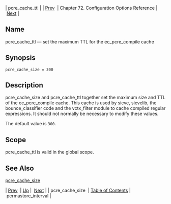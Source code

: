 | pcre_cache_ttl |
| [Prev](conf.ref.pcre_cache_size)  | Chapter 72. Configuration Options Reference |  [Next](conf.ref.permastore_interval) |

<a name="conf.ref.pcre_cache_ttl"></a>
## Name

pcre_cache_ttl — set the maximum TTL for the ec_pcre_compile cache

## Synopsis

`pcre_cache_size = 300`

<a name="idp25848688"></a>
## Description

pcre_cache_size and pcre_cache_ttl together set the maximum size and TTL of the ec_pcre_compile cache. This cache is used by sieve, sievelib, the bounce_classifier code and the vctx_filter module to cache compiled regular expressions. It should not normally be necessary to modify these values.

The default value is `300`.

<a name="idp25851712"></a>
## Scope

pcre_cache_ttl is valid in the global scope.

<a name="idp25853552"></a>
## See Also

[pcre_cache_size](conf.ref.pcre_cache_size "pcre_cache_size")

| [Prev](conf.ref.pcre_cache_size)  | [Up](config.options.ref) |  [Next](conf.ref.permastore_interval) |
| pcre_cache_size  | [Table of Contents](index) |  permastore_interval |

